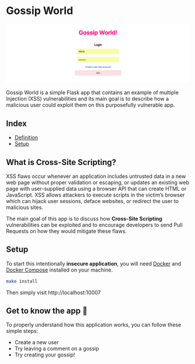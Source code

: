 # Gossip World

<p align="center">
    <img src="images/banner.png"/>
</p>

Gossip World is a simple Flask app that contains an example of multiple Injection (XSS) vulnerabilities and its main
goal is to describe how a malicious user could exploit them on this purposefully vulnerable app.

## Index

- [Definition](#what-is-cross-site-scripting)
- [Setup](#setup)

## What is Cross-Site Scripting?

XSS flaws occur whenever an application includes untrusted data in a new web page without proper validation or escaping,
or updates an existing web page with user-supplied data using a browser API that can create HTML or JavaScript. XSS
allows attackers to execute scripts in the victim’s browser which can hijack user sessions, deface websites, or
redirect the user to malicious sites.

The main goal of this app is to discuss how **Cross-Site Scripting** vulnerabilities can be exploited and to encourage
developers to send Pull Requests on how they would mitigate these flaws.

## Setup

To start this intentionally **insecure application**, you will need [Docker](https://docs.docker.com/get-docker/)
and [Docker Compose](https://docs.docker.com/compose/install/) installed on your machine.

```sh
make install
```

Then simply visit http://localhost:10007

## Get to know the app 💄

To properly understand how this application works, you can follow these simple steps:

- Create a new user
- Try leaving a comment on a gossip
- Try creating your gossip!
